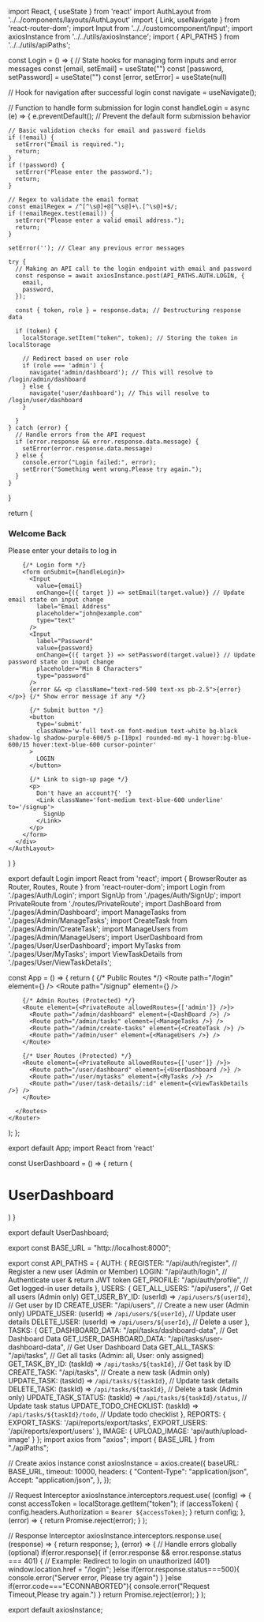 import React, { useState } from 'react'
import AuthLayout from '../../components/layouts/AuthLayout'
import { Link, useNavigate } from 'react-router-dom';
import Input from '../../customcomponent/Input';
import axiosInstance from '../../utils/axiosInstance';
import { API_PATHS } from '../../utils/apiPaths';

const Login = () => {
  // State hooks for managing form inputs and error messages
  const [email, setEmail] = useState("")
  const [password, setPassword] = useState("")
  const [error, setError] = useState(null)

  // Hook for navigation after successful login
  const navigate = useNavigate();

  // Function to handle form submission for login
  const handleLogin = async (e) => {
    e.preventDefault(); // Prevent the default form submission behavior

    // Basic validation checks for email and password fields
    if (!email) {
      setError("Email is required.");
      return;
    }
    if (!password) {
      setError("Please enter the password.");
      return;
    }

    // Regex to validate the email format
    const emailRegex = /^[^\s@]+@[^\s@]+\.[^\s@]+$/;
    if (!emailRegex.test(email)) {
      setError("Please enter a valid email address.");
      return;
    }

    setError(''); // Clear any previous error messages

    try {
      // Making an API call to the login endpoint with email and password
      const response = await axiosInstance.post(API_PATHS.AUTH.LOGIN, {
        email,
        password,
      });

      const { token, role } = response.data; // Destructuring response data

      if (token) {
        localStorage.setItem("token", token); // Storing the token in localStorage

        // Redirect based on user role
        if (role === 'admin') {
          navigate('admin/dashboard'); // This will resolve to /login/admin/dashboard
        } else {
          navigate('user/dashboard'); // This will resolve to /login/user/dashboard
        }
        
      }
    } catch (error) {
      // Handle errors from the API request
      if (error.response && error.response.data.message) {
        setError(error.response.data.message)
      } else {
        console.error("Login failed:", error);
        setError("Something went wrong.Please try again.");
      }
    }
  }

  return (
    <AuthLayout>
      <div className='lg:w-[70%] h-3/4 md:h-full flex flex-col justify-center'>
        <h3 className='text-xl font-semibold text-black'>
          Welcome Back
        </h3>
        <p className='text-xs text-slate-700 mt-[5px] mb-6'>
          Please enter your details to log in
        </p>

        {/* Login form */}
        <form onSubmit={handleLogin}>
          <Input
            value={email}
            onChange={({ target }) => setEmail(target.value)} // Update email state on input change
            label="Email Address"
            placeholder="john@example.com"
            type="text"
          />
          <Input
            label="Password"
            value={password}
            onChange={({ target }) => setPassword(target.value)} // Update password state on input change
            placeholder="Min 8 Characters"
            type="password"
          />
          {error && <p className="text-red-500 text-xs pb-2.5">{error}</p>} {/* Show error message if any */}

          {/* Submit button */}
          <button
            type='submit'
            className='w-full text-sm font-medium text-white bg-black shadow-lg shadow-purple-600/5 p-[10px] rounded-md my-1 hover:bg-blue-600/15 hover:text-blue-600 cursor-pointer'
          >
            LOGIN
          </button>

          {/* Link to sign-up page */}
          <p>
            Don't have an account?{' '}
            <Link className='font-medium text-blue-600 underline' to='/signup'>
              SignUp
            </Link>
          </p>
        </form>
      </div>
    </AuthLayout>
  )
}

export default Login
import React from 'react';
import { BrowserRouter as Router, Routes, Route } from 'react-router-dom';
import Login from './pages/Auth/Login';
import SignUp from './pages/Auth/SignUp';
import PrivateRoute from './routes/PrivateRoute';
import DashBoard from './pages/Admin/Dashboard';
import ManageTasks from './pages/Admin/ManageTasks';
import CreateTask from './pages/Admin/CreateTask';
import ManageUsers from './pages/Admin/ManageUsers';
import UserDashboard from './pages/User/UserDashboard';
import MyTasks from './pages/User/MyTasks';
import ViewTaskDetails from './pages/User/ViewTaskDetails';

const App = () => {
  return (
    <Router>
      <Routes>
        {/* Public Routes */}
        <Route path="/login" element={<Login />} />
        <Route path="/signup" element={<SignUp />} />

        {/* Admin Routes (Protected) */}
        <Route element={<PrivateRoute allowedRoutes={['admin']} />}>
          <Route path="/admin/dashboard" element={<DashBoard />} />
          <Route path="/admin/tasks" element={<ManageTasks />} />
          <Route path="/admin/create-tasks" element={<CreateTask />} />
          <Route path="/admin/user" element={<ManageUsers />} />
        </Route>

        {/* User Routes (Protected) */}
        <Route element={<PrivateRoute allowedRoutes={['user']} />}>
          <Route path="/user/dashboard" element={<UserDashboard />} />
          <Route path="/user/mytasks" element={<MyTasks />} />
          <Route path="/user/task-details/:id" element={<ViewTaskDetails />} />
        </Route>

      </Routes>
    </Router>
  );
};

export default App;
import React from 'react'

const UserDashboard = () => {
  return (
    <div>
      <h1>UserDashboard</h1>
    </div>
  )
}

export default UserDashboard;


export const BASE_URL = "http://localhost:8000";


export const API_PATHS = {
    AUTH: {
        REGISTER: "/api/auth/register", // Register a new user (Admin or Member)
        LOGIN: "/api/auth/login", // Authenticate user & return JWT token
        GET_PROFILE: "/api/auth/profile", // Get logged-in user details
    },
    USERS: {
        GET_ALL_USERS: "/api/users", // Get all users (Admin only)
        GET_USER_BY_ID: (userId) => `/api/users/${userId}`, // Get user by ID
        CREATE_USER: "/api/users", // Create a new user (Admin only)
        UPDATE_USER: (userId) => `/api/users/${userId}`, // Update user details
        DELETE_USER: (userId) => `/api/users/${userId}`, // Delete a user
    },
    TASKS: {
        GET_DASHBOARD_DATA: "/api/tasks/dashboard-data", // Get Dashboard Data
        GET_USER_DASHBOARD_DATA: "/api/tasks/user-dashboard-data", // Get User Dashboard Data
        GET_ALL_TASKS: "/api/tasks", // Get all tasks (Admin: all, User: only assigned)
        GET_TASK_BY_ID: (taskId) => `/api/tasks/${taskId}`, // Get task by ID
        CREATE_TASK: "/api/tasks", // Create a new task (Admin only)
        UPDATE_TASK: (taskId) => `/api/tasks/${taskId}`, // Update task details
        DELETE_TASK: (taskId) => `/api/tasks/${taskId}`, // Delete a task (Admin only)
        UPDATE_TASK_STATUS: (taskId) => `/api/tasks/${taskId}/status`, // Update task status
        UPDATE_TODO_CHECKLIST: (taskId) => `/api/tasks/${taskId}/todo`, // Update todo checklist
    },
    REPORTS: {
        EXPORT_TASKS: '/api/reports/export/tasks',
        EXPORT_USERS: '/api/reports/export/users'
    },
    IMAGE: {
        UPLOAD_IMAGE: 'api/auth/upload-image'
    }
};
import axios from "axios";
import { BASE_URL } from "./apiPaths"; 

// Create axios instance
const axiosInstance = axios.create({
  baseURL: BASE_URL,
  timeout: 10000,
  headers: {
    "Content-Type": "application/json",
     Accept: "application/json",
  },
});

// Request Interceptor
axiosInstance.interceptors.request.use(
  (config) => {
    const accessToken = localStorage.getItem("token");
    if (accessToken) {
      config.headers.Authorization = `Bearer ${accessToken}`;
    }
    return config;
  },
  (error) => {
    return Promise.reject(error);
  }
);

// Response Interceptor
axiosInstance.interceptors.response.use(
  (response) => {
    return response;
  },
  (error) => {
    // Handle errors globally (optional)
    if(error.response){
        if (error.response && error.response.status === 401) {
            // Example: Redirect to login on unauthorized (401)
            window.location.href = "/login";
          }else if(error.response.status===500){
            console.error("Server error, Please try again")
          }
    }else if(error.code==="ECONNABORTED"){
        console.error("Request Timeout,Please try again.")
    }
    return Promise.reject(error);
  }
);

export default axiosInstance;
